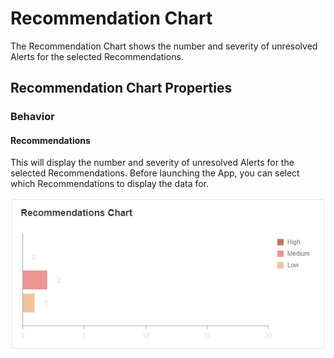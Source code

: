 # Recommendation Chart

The Recommendation Chart shows the number and severity of unresolved Alerts for the selected Recommendations.

## Recommendation Chart Properties

### Behavior

#### Recommendations

This will display the number and severity of unresolved Alerts for the selected Recommendations. Before launching the App, you can select which Recommendations to display the data for.

![](<../../.gitbook/assets/image (1679).png>)
